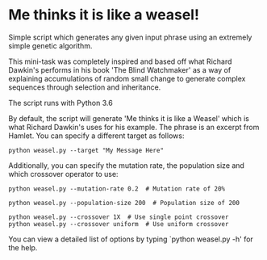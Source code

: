 Me thinks it is like a weasel!
==============================

Simple script which generates any given input phrase using an extremely simple
genetic algorithm.

This mini-task was completely inspired and based off what Richard Dawkin's performs in
his book 'The Blind Watchmaker' as a way of explaining accumulations of random small change to
generate complex sequences through selection and inheritance.

The script runs with Python 3.6

By default, the script will generate 'Me thinks it is like a Weasel' which is what Richard Dawkin's
uses for his example. The phrase is an excerpt from Hamlet. You can specify a different target as follows:

    python weasel.py --target "My Message Here"

Additionally, you can specify the mutation rate, the population size and which crossover operator to use:

    python weasel.py --mutation-rate 0.2  # Mutation rate of 20%

    python weasel.py --population-size 200  # Population size of 200

    python weasel.py --crossover 1X  # Use single point crossover
    python weasel.py --crossover uniform  # Use uniform crossover

You can view a detailed list of options by typing `python weasel.py -h' for the help.
